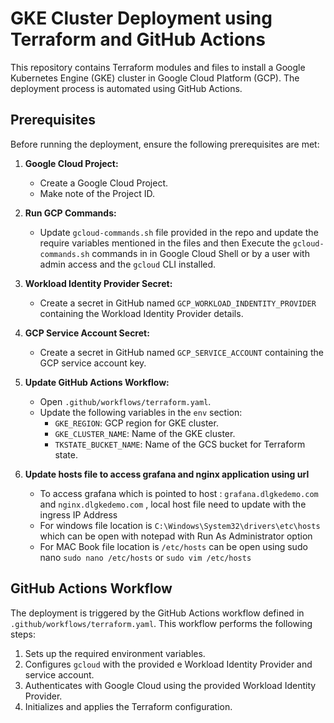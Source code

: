 # GKE Cluster Deployment using Terraform and GitHub Actions

This repository contains Terraform modules and files to install a Google Kubernetes Engine (GKE) cluster in Google Cloud Platform (GCP). The deployment process is automated using GitHub Actions.

## Prerequisites

Before running the deployment, ensure the following prerequisites are met:

1. **Google Cloud Project:**
   - Create a Google Cloud Project.
   - Make note of the Project ID.


2. **Run GCP Commands:**
   - Update `gcloud-commands.sh` file provided in the repo and update the require variables mentioned in the files and then Execute the `gcloud-commands.sh` commands in  in Google Cloud Shell or by a user with admin access and the `gcloud` CLI installed.


3. **Workload Identity Provider Secret:**
   - Create a secret in GitHub named `GCP_WORKLOAD_INDENTITY_PROVIDER` containing the Workload Identity Provider details.

4. **GCP Service Account Secret:**
   - Create a secret in GitHub named `GCP_SERVICE_ACCOUNT` containing the GCP service account key.

5. **Update GitHub Actions Workflow:**
   - Open `.github/workflows/terraform.yaml`.
   - Update the following variables in the `env` section:
     - `GKE_REGION`: GCP region for GKE cluster.
     - `GKE_CLUSTER_NAME`: Name of the GKE cluster.
     - `TKSTATE_BUCKET_NAME`: Name of the GCS bucket for Terraform state.


6. **Update hosts file to access grafana and nginx application using url**
    - To access grafana which is pointed to host : `grafana.dlgkedemo.com`  and `nginx.dlgkedemo.com` , local host file need to update with the ingress IP Address
    - For windows file location is `C:\Windows\System32\drivers\etc\hosts`  which can be open with notepad with Run As Administrator option
    - For MAC Book file location is `/etc/hosts` can be open using sudo nano `sudo nano /etc/hosts` or  `sudo vim /etc/hosts`


## GitHub Actions Workflow
The deployment is triggered by the GitHub Actions workflow defined in `.github/workflows/terraform.yaml`. This workflow performs the following steps:

1. Sets up the required environment variables.
2. Configures `gcloud` with the provided e Workload Identity Provider and service account.
3. Authenticates with Google Cloud using the provided Workload Identity Provider.
4. Initializes and applies the Terraform configuration.


